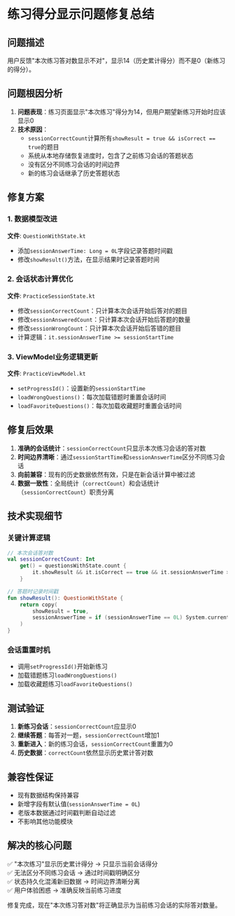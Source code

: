 # 练习得分显示问题修复总结

## 问题描述
用户反馈"本次练习答对数显示不对"，显示14（历史累计得分）而不是0（新练习的得分）。

## 问题根因分析
1. **问题表现**：练习页面显示"本次练习"得分为14，但用户期望新练习开始时应该显示0
2. **技术原因**：
   - `sessionCorrectCount`计算所有`showResult = true && isCorrect == true`的题目
   - 系统从本地存储恢复进度时，包含了之前练习会话的答题状态
   - 没有区分不同练习会话的时间边界
   - 新的练习会话继承了历史答题状态

## 修复方案

### 1. 数据模型改进
**文件**: `QuestionWithState.kt`
- 添加`sessionAnswerTime: Long = 0L`字段记录答题时间戳
- 修改`showResult()`方法，在显示结果时记录答题时间

### 2. 会话状态计算优化
**文件**: `PracticeSessionState.kt`  
- 修改`sessionCorrectCount`：只计算本次会话开始后答对的题目
- 修改`sessionAnsweredCount`：只计算本次会话开始后答题的数量  
- 修改`sessionWrongCount`：只计算本次会话开始后答错的题目
- 计算逻辑：`it.sessionAnswerTime >= sessionStartTime`

### 3. ViewModel业务逻辑更新
**文件**: `PracticeViewModel.kt`
- `setProgressId()`：设置新的`sessionStartTime`
- `loadWrongQuestions()`：每次加载错题时重置会话时间
- `loadFavoriteQuestions()`：每次加载收藏题时重置会话时间

## 修复后效果
1. **准确的会话统计**：`sessionCorrectCount`只显示本次练习会话的答对数
2. **时间边界清晰**：通过`sessionStartTime`和`sessionAnswerTime`区分不同练习会话
3. **向前兼容**：现有的历史数据依然有效，只是在新会话计算中被过滤
4. **数据一致性**：全局统计（`correctCount`）和会话统计（`sessionCorrectCount`）职责分离

## 技术实现细节

### 关键计算逻辑
```kotlin
// 本次会话答对数
val sessionCorrectCount: Int
    get() = questionsWithState.count { 
        it.showResult && it.isCorrect == true && it.sessionAnswerTime >= sessionStartTime 
    }

// 答题时记录时间戳
fun showResult(): QuestionWithState {
    return copy(
        showResult = true,
        sessionAnswerTime = if (sessionAnswerTime == 0L) System.currentTimeMillis() else sessionAnswerTime
    )
}
```

### 会话重置时机
- 调用`setProgressId()`开始新练习
- 加载错题练习`loadWrongQuestions()`
- 加载收藏题练习`loadFavoriteQuestions()`

## 测试验证
1. **新练习会话**：`sessionCorrectCount`应显示0
2. **继续答题**：每答对一题，`sessionCorrectCount`增加1
3. **重新进入**：新的练习会话，`sessionCorrectCount`重置为0
4. **历史数据**：`correctCount`依然显示历史累计答对数

## 兼容性保证
- 现有数据结构保持兼容
- 新增字段有默认值(`sessionAnswerTime = 0L`)
- 老版本数据通过时间戳判断自动过滤
- 不影响其他功能模块

## 解决的核心问题
✅ "本次练习"显示历史累计得分 → 只显示当前会话得分  
✅ 无法区分不同练习会话 → 通过时间戳明确区分  
✅ 状态持久化混淆新旧数据 → 时间边界清晰分离  
✅ 用户体验困惑 → 准确反映当前练习进度  

修复完成，现在"本次练习答对数"将正确显示为当前练习会话的实际答对数量。
